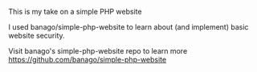 This is my take on a simple PHP website

I used banago/simple-php-website to learn about (and implement) basic website security.

Visit banago's simple-php-website repo to learn more https://github.com/banago/simple-php-website
